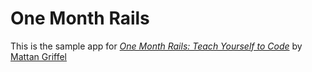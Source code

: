 # One Month Rails

This is the sample app for
[*One Month Rails: Teach Yourself to Code*](http://onemonthrails.com)
by [Mattan Griffel](http://mattangriffel.com)
